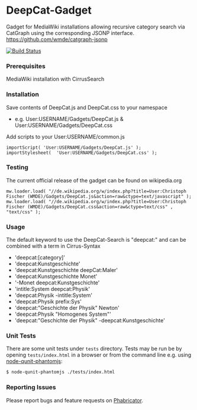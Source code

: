 # DeepCat-Gadget

Gadget for MediaWiki installations allowing recursive category search via CatGraph using the corresponding JSONP interface.
https://github.com/wmde/catgraph-jsonp

[![Build Status](https://travis-ci.org/wmde/DeepCat-Gadget.svg?branch=master)](https://travis-ci.org/wmde/DeepCat-Gadget)

### Prerequisites

MediaWiki installation with CirrusSearch

### Installation

Save contents of DeepCat.js and DeepCat.css to your namespace
- e.g. User:USERNAME/Gadgets/DeepCat.js & User:USERNAME/Gadgets/DeepCat.css

Add scripts to your User:USERNAME/common.js
```
importScript( 'User:USERNAME/Gadgets/DeepCat.js' );
importStylesheet(  'User:USERNAME/Gadgets/DeepCat.css' );
```

### Testing

The current official release of the gadget can be found on wikipedia.org 
```
mw.loader.load( "//de.wikipedia.org/w/index.php?title=User:Christoph Fischer (WMDE)/Gadgets/DeepCat.js&action=raw&ctype=text/javascript" );
mw.loader.load( "//de.wikipedia.org/w/index.php?title=User:Christoph Fischer (WMDE)/Gadgets/DeepCat.css&action=raw&ctype=text/css" , "text/css" );
```

### Usage

The default keyword to use the DeepCat-Search is "deepcat:" and can be combined with a term in Cirrus-Syntax

- 'deepcat:[category]'
- 'deepcat:Kunstgeschichte' 
- 'deepcat:Kunstgeschichte deepCat:Maler'
- 'deepcat:Kunstgeschichte Monet'
- '-Monet deepcat:Kunstgeschichte'
- 'intitle:System deepcat:Physik'
- 'deepcat:Physik -intitle:System'
- 'deepcat:Physik prefix:Sys'
- 'deepcat:"Geschichte der Physik" Newton'
- 'deepcat:Physik "Homogenes System"'
- 'deepcat:"Geschichte der Physik" -deepcat:Kunstgeschichte'

### Unit Tests

There are some unit tests under `tests` directory. Tests may be run be by opening `tests/index.html` in a browser or from the command line e.g. using [node-qunit-phantomjs](https://github.com/jonkemp/node-qunit-phantomjs):
```bash
$ node-qunit-phantomjs ./tests/index.html
```

### Reporting Issues

Please report bugs and feature requests on [Phabricator](https://phabricator.wikimedia.org/maniphest/task/create/?projects=tcb-team,deepcat-gadget&title=%5BDeepCat%5D).
